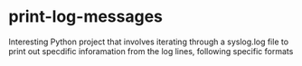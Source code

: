 # print-log-messages
Interesting Python project that involves iterating through a syslog.log file to print out specdific inforamation from the log lines, following specific formats
